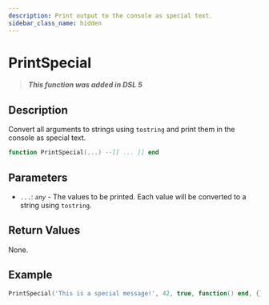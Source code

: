 ```yaml
---
description: Print output to the console as special text.
sidebar_class_name: hidden
---
```


# PrintSpecial

> **_This function was added in DSL 5_**

## Description

Convert all arguments to strings using `tostring` and print them in the console as special text.

```lua
function PrintSpecial(...) --[[ ... ]] end
```

## Parameters

- `...`: _`any`_ - The values to be printed. Each value will be converted to a string using `tostring`.

## Return Values

None.

## Example

```lua
PrintSpecial('This is a special message!', 42, true, function() end, {})
```
